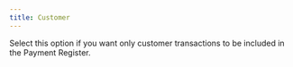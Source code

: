 ```yaml
---
title: Customer
---
```



Select this option if you want only customer transactions to be included in the Payment Register.
